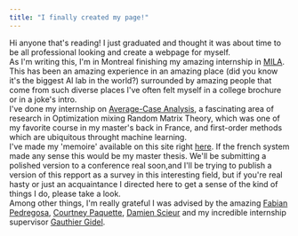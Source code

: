 ```yaml
---
title: "I finally created my page!"
---
```


Hi anyone that's reading! I just graduated and thought it was about time to be all professional looking and create a webpage for myself.  
As I'm writing this, I'm in Montreal finishing my amazing internship in [MILA](https://mila.quebec/en/). This has been an amazing experience in an amazing place (did you know it's the biggest AI lab in the world?) surrounded by amazing people that come from such diverse places I've often felt myself in a college brochure or in a joke's intro.  
I've done my internship on [Average-Case Analysis](https://arxiv.org/pdf/2002.04756), a fascinating area of research in Optimization mixing Random Matrix Theory, which was one of my favorite course in my master's back in France, and first-order methods which are ubiquitous throught machine learning.  
I've made my 'memoire' available on this site right [here](http://leonardocunha2107.github.io/files/Rapport_de_Stage.pdf). If the french system made any sense this would be my master thesis. We'll be submitting a polished version  to a conference real soon,and I'll be trying to publish a version of this repport as a survey in this interesting field, but if you're real hasty or just an acquaintance I directed here to get a sense of the kind of things I do, please take a look.    
Among other things, I'm really grateful I was advised by the amazing [Fabian Pedregosa](http://fa.bianp.net/pages/about.html), [Courtney Paquette](https://cypaquette.github.io/), [Damien Scieur](https://scholar.google.fr/citations?user=hNscQzgAAAAJ&hl=fr) and my incredible internship supervisor [Gauthier Gidel](gauthiergidel.github.io).